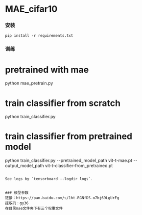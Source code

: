 # MAE_cifar10

### 安装
`pip install -r requirements.txt`

### 训练
# pretrained with mae
python mae_pretrain.py

# train classifier from scratch
python train_classifier.py

# train classifier from pretrained model
python train_classifier.py --pretrained_model_path vit-t-mae.pt --output_model_path vit-t-classifier-from_pretrained.pt
```

See logs by `tensorboard --logdir logs`.


### 模型参数
链接：https://pan.baidu.com/s/1ht-RGNfDS-o7hj69LgUrFg 
提取码：gy36 
在目录mae文件夹下有三个权重文件



